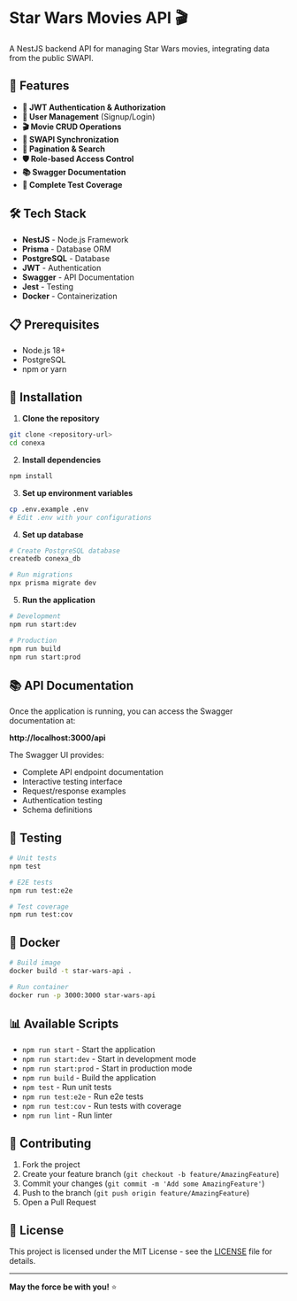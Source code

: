 # Star Wars Movies API 🎬

A NestJS backend API for managing Star Wars movies, integrating data from the public SWAPI.

## 🚀 Features

- **🔑 JWT Authentication & Authorization**
- **👥 User Management** (Signup/Login)
- **🎬 Movie CRUD Operations**
- **🔄 SWAPI Synchronization**
- **📄 Pagination & Search**
- **🛡️ Role-based Access Control**
- **📚 Swagger Documentation**
- **🧪 Complete Test Coverage**

## 🛠️ Tech Stack

- **NestJS** - Node.js Framework
- **Prisma** - Database ORM
- **PostgreSQL** - Database
- **JWT** - Authentication
- **Swagger** - API Documentation
- **Jest** - Testing
- **Docker** - Containerization

## 📋 Prerequisites

- Node.js 18+
- PostgreSQL
- npm or yarn

## 🚀 Installation

1. **Clone the repository**

```bash
git clone <repository-url>
cd conexa
```

2. **Install dependencies**

```bash
npm install
```

3. **Set up environment variables**

```bash
cp .env.example .env
# Edit .env with your configurations
```

4. **Set up database**

```bash
# Create PostgreSQL database
createdb conexa_db

# Run migrations
npx prisma migrate dev
```

5. **Run the application**

```bash
# Development
npm run start:dev

# Production
npm run build
npm run start:prod
```

## 📚 API Documentation

Once the application is running, you can access the Swagger documentation at:

**http://localhost:3000/api**

The Swagger UI provides:

- Complete API endpoint documentation
- Interactive testing interface
- Request/response examples
- Authentication testing
- Schema definitions

## 🧪 Testing

```bash
# Unit tests
npm test

# E2E tests
npm run test:e2e

# Test coverage
npm run test:cov
```

## 🐳 Docker

```bash
# Build image
docker build -t star-wars-api .

# Run container
docker run -p 3000:3000 star-wars-api
```

## 📊 Available Scripts

- `npm run start` - Start the application
- `npm run start:dev` - Start in development mode
- `npm run start:prod` - Start in production mode
- `npm run build` - Build the application
- `npm test` - Run unit tests
- `npm run test:e2e` - Run e2e tests
- `npm run test:cov` - Run tests with coverage
- `npm run lint` - Run linter

## 🤝 Contributing

1. Fork the project
2. Create your feature branch (`git checkout -b feature/AmazingFeature`)
3. Commit your changes (`git commit -m 'Add some AmazingFeature'`)
4. Push to the branch (`git push origin feature/AmazingFeature`)
5. Open a Pull Request

## 📝 License

This project is licensed under the MIT License - see the [LICENSE](LICENSE) file for details.

---

**May the force be with you!** ⭐
